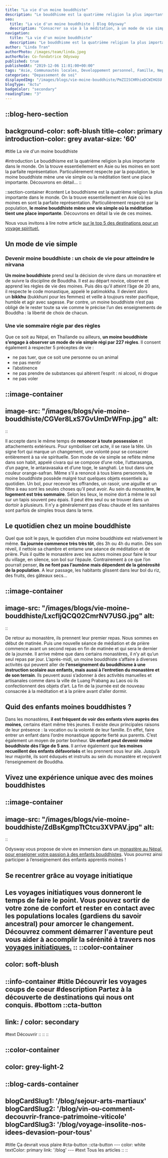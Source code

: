 ```yaml
---
title: "La vie d'un moine bouddhiste"
description: "Le bouddhisme est la quatrième religion la plus importante dans le monde. On la trouve essentiellement en Asie ou les moines en sont la parfaite représentation. Particulièrement respecte par la population, le moine bouddhiste mène une vie simple ou la méditation tient une place importante. Découvrons en détail..."
seo:
  title: "La vie d'un moine bouddhiste | Blog Odysway"
  description: "Consacrer sa vie à la méditation, à un mode de vie simple, respecter des règles strictes : vivez le quotidien d'un moine bouddhiste !"
navigation:
  title: "La vie d'un moine bouddhiste"
  description: "Le bouddhisme est la quatrième religion la plus importante dans le monde. On la trouve essentiellement en Asie ou les moines en sont la parfaite représentation. Particulièrement respecte par la population, le moine bouddhiste mène une vie simple ou la méditation tient une place importante. Découvrons en détail..."
author: "Linda Tran"
authorPhoto: /images/team/linda.jpeg
authorRole: Co-fondatrice Odysway
published: true
publishedAt: "2019-12-06 11:01:00+00:00"
tags: "Asie, Communautés locales, Developpement personnel, Famille, Nepal"
categories: "Depassement de soi"
displayedImg: "/images/blogs/vie-moine-bouddhiste/PmZIISCHRhieDCWIHGSU.jpg"
blogType: "Actu"
badgeColor: "secondary"
readingTime: "3"
---
```


::blog-hero-section
---
background-color: soft-blush
title-color: primary
introduction-color: grey
avatar-size: '60'
---
#title
La vie d'un moine bouddhiste

#introduction
Le bouddhisme est la quatrième religion la plus importante dans le monde. On la trouve essentiellement en Asie ou les moines en sont la parfaite représentation. Particulièrement respecte par la population, le moine bouddhiste mène une vie simple ou la méditation tient une place importante. Découvrons en détail...
::

::section-container
#content
Le bouddhisme est la quatrième religion la plus importante dans le monde. On la trouve essentiellement en Asie où les moines en sont la parfaite représentation. Particulièrement respecté par la population, **le moine bouddhiste mène une vie simple où la méditation tient une place importante**. Découvrons en détail la vie de ces moines.

Nous vous invitons à lire notre article [sur le top 5 des destinations pour un voyage spirituel.](https://odysway.com/top-5-destinations-voyage-spirituel)

## Un mode de vie simple

### Devenir moine bouddhiste : un choix de vie pour atteindre le nirvana

**Un moine bouddhiste** prend seul la décision de vivre dans un monastère et de suivre la discipline de Bouddha. Il est au départ novice, observe et apprend les règles de vie des moines. Puis dès qu’il atteint l’âge de 20 ans, il respecte le code monastique, appelé le patimokkha. Il devient alors un **bikkhu** (bukkhuni pour les femmes) et veille à toujours rester pacifique, humble et agir avec sagesse. Par contre, un moine bouddhiste n’est pas obligé de le rester toute sa vie comme le précise l’un des enseignements de Bouddha : la liberté de choix de chacun.

### Une vie sommaire régie par des règles

Que ce soit au Népal, en Thaïlande ou ailleurs, **un moine bouddhiste s’engage à observer un mode de vie simple régi par 227 règles**. Il consent également à respecter 5 préceptes de vie :

*   ne pas tuer, que ce soit une personne ou un animal
*   ne pas mentir
*   l’abstinence
*   ne pas prendre de substances qui altèrent l’esprit : ni alcool, ni drogue
*   ne pas voler

::image-container
---
image-src: "/images/blogs/vie-moine-bouddhiste/CGVer8LxS7GvUmDrWFnp.jpg"
alt: 
---
::

Il accepte dans le même temps de **renoncer à toute possession** et attachements extérieurs. Pour symboliser cet acte, il se rase la tête. Un signe fort qui marque un changement, une volonté pour se consacrer entièrement à sa vie spirituelle. Son mode de vie simple se reflète même dans son habit, appelé civara qui se compose d’une robe, l’uttarasanga, d’un pagne, le antaravasaka et d’une toge, le sanghati. Le tout dans une couleur orange-safran. Même s’il a renoncé à tous biens personnels, le moine bouddhiste possède malgré tout quelques objets essentiels au quotidien. Un bol, pour recevoir les offrandes, un rasoir, une aiguille et un filtre à eau sont les seules choses qu’il peut avoir. Au sein du monastère, **le logement est très sommaire**. Selon les lieux, le moine dort à même le sol sur un tapis souvent peu épais. Il peut être seul ou se trouver dans un dortoir à plusieurs. Il n’y a généralement pas d’eau chaude et les sanitaires sont parfois de simples trous dans la terre.

## Le quotidien chez un moine bouddhiste

Quel que soit le pays, le quotidien d’un moine bouddhiste est relativement le même. **Sa journée commence très très tôt**, dès 3h ou 4h du matin. Dès son réveil, il nettoie sa chambre et entame une séance de méditation et de prière. Puis il quitte le monastère avec les autres moines pour faire le tour du village, en silence, son bol sur l’épaule. Contrairement à ce que l’on pourrait penser, **ils ne font pas l’aumône mais dépendent de la générosité de la population**. A leur passage, les habitants glissent dans leur bol du riz, des fruits, des gâteaux secs…

::image-container
---
image-src: "/images/blogs/vie-moine-bouddhiste/LxcfIjQCQ02CmrNV7USG.jpg"
alt: 
---
::

De retour au monastère, ils prennent leur premier repas. Nous sommes en début de matinée. Puis une nouvelle séance de médiation et de prière commence avant un second repas en fin de matinée et qui sera le dernier de la journée. Il arrive même que dans certains monastères, il n’y ait qu’un seul repas par jour. L’après-midi, un moine bouddhiste s’affaire à diverses activités qui peuvent aller de **l’enseignement du bouddhisme à une instruction scolaire aux enfants, mais aussi à l’entretien du monastère et de son terrain**. Ils peuvent aussi s’adonner à des activités manuelles et artisanales comme dans la ville de Luang Prabang au Laos où ils confectionnent des objets d’art. La fin de la journée est de nouveau consacrée à la méditation et à la prière avant d’aller dormir.

## Quid des enfants moines bouddhistes ?

Dans les monastères, **il est fréquent de voir des enfants vivre auprès des moines**, certains étant même très jeunes. Il existe deux principales raisons de leur présence : la vocation ou la volonté de leur famille. En effet, faire entrer un enfant dans l’ordre monastique apporte fierté aux parents. C’est également un moyen de porter bonheur. **Un enfant peut devenir moine bouddhiste dès l’âge de 5 ans**. Il arrive également que **les moines recueillent des enfants défavorisés** et les prennent sous leur aile. Jusqu’à leur majorité, ils sont éduqués et instruits au sein du monastère et reçoivent l’enseignement de Bouddha.

## Vivez une expérience unique avec des moines bouddhistes

::image-container
---
image-src: "/images/blogs/vie-moine-bouddhiste/ZdBsKgmpTtCtcu3XVPAV.jpg"
alt: 
---
::

Odysway vous propose de vivre en immersion dans un [monastère au Népal, pour enseigner votre passion à des enfants bouddhistes](https://odysway.com/voyages/immersion-ecole-bouddhiste-nepal?utm_source=Blog&utm_medium=SEO&utm_campaign=Vie_Moine_Bouddhiste). Vous pourrez ainsi participer à l’enseignement des enfants apprentis moines !

## Se recentrer grâce au voyage initiatique

Les voyages initiatiques vous donneront le temps de faire le point. Vous pouvez sortir de votre zone de confort et rester en contact avec les populations locales (gardiens du savoir ancestral) pour amorcer le changement. Découvrez comment démarrer l'aventure peut vous aider à accomplir la sérénité à travers nos [voyages initiatiques.](https://odysway.com/thematiques/voyage-initiatique)
::
::color-container
---
color: soft-blush
---
  ::info-container
  #title
  Découvrir les voyages coups de coeur
  #description
  Partez à la découverte de destinations qui nous ont conquis.
  #bottom
  ::cta-button
  ---
  link: /
  color: secondary
  ---
  #text
  Découvrir
  ::
  ::
::

::color-container
---
color: grey-light-2
---
  ::blog-cards-container
  ---
  blogCardSlug1: '/blog/sejour-arts-martiaux' 
  blogCardSlug2: '/blog/vin-ou-comment-decouvrir-france-patrimoine-viticole' 
  blogCardSlug3: '/blog/voyage-insolite-nos-idees-devasion-pour-tous' 
  ---
  #title
  Ça devrait vous plaire
  #cta-button
    ::cta-button
    ---
    color: white
    textColor: primary
    link: '/blog'
    ---
    #text
    Tous les  articles
    ::
  ::
